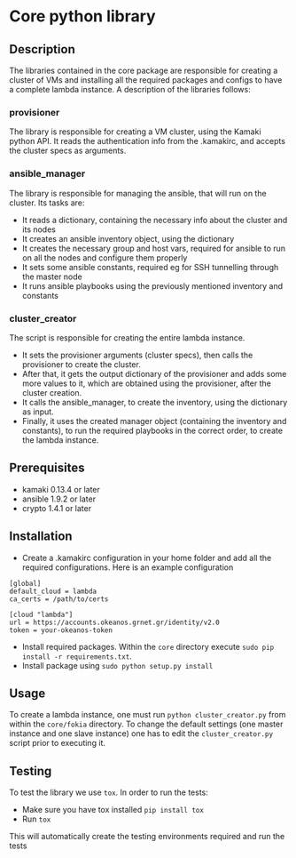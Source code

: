 # Core python library


## Description

The libraries contained in the core package are responsible for creating a cluster of VMs and installing all the required packages and configs to have a complete lambda instance. A description of the libraries follows:

### provisioner

The library is responsible for creating a VM cluster, using the Kamaki python API. It reads the authentication info from the .kamakirc, and accepts the cluster specs as arguments.

### ansible_manager

The library is responsible for managing the ansible, that will run on the cluster. Its tasks are:
* It reads a dictionary, containing the necessary info about the cluster and its nodes
* It creates an ansible inventory object, using the dictionary
* It creates the necessary group and host vars, required for ansible to run on all the nodes and configure them properly
* It sets some ansible constants, required eg for SSH tunnelling through the master node
* It runs ansible playbooks using the previously mentioned inventory and constants

### cluster_creator

The script is responsible for creating the entire lambda instance.
* It sets the provisioner arguments (cluster specs), then calls the provisioner to create the cluster.
* After that, it gets the output dictionary of the provisioner and adds some more values to it, which are obtained using the provisioner, after the cluster creation.
* It calls the ansible_manager, to create the inventory, using the dictionary as input.
* Finally, it uses the created manager object (containing the inventory and constants), to run the required playbooks in the correct order, to create the lambda instance.

## Prerequisites

* kamaki 0.13.4 or later
* ansible 1.9.2 or later
* crypto 1.4.1 or later


## Installation

- Create a .kamakirc configuration in your home folder and add all the required configurations.
 Here is an example configuration
```
[global]
default_cloud = lambda
ca_certs = /path/to/certs

[cloud "lambda"]
url = https://accounts.okeanos.grnet.gr/identity/v2.0
token = your-okeanos-token
```


- Install required packages. Within the `core` directory execute `sudo pip install -r requirements.txt`.
- Install package using `sudo python setup.py install`

## Usage


To create a lambda instance, one must run `python cluster_creator.py` from within the `core/fokia` directory. To change the default settings (one master instance and one slave instance) one has to edit the `cluster_creator.py` script prior to executing it. 



## Testing

To test the library we use `tox`. In order to run the tests:

- Make sure you have tox installed `pip install tox`
- Run `tox`

This will automatically create the testing environments required and run the tests

